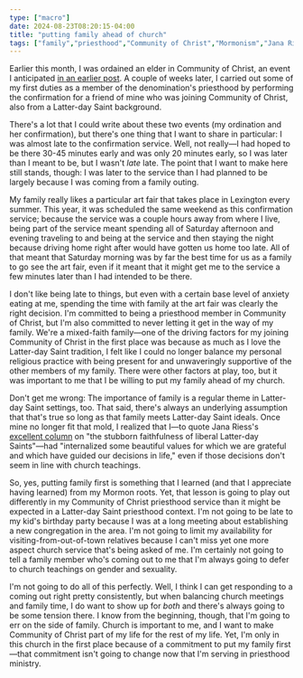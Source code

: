 ```yaml
---
type: ["macro"]
date: 2024-08-23T08:20:15-04:00
title: "putting family ahead of church"
tags: ["family","priesthood","Community of Christ","Mormonism","Jana Riess"]
---
```


Earlier this month, I was ordained an elder in Community of Christ, an event I anticipated [in an earlier post](https://spencergreenhalgh.com/communities/giving-ordination-another-go/). A couple of weeks later, I carried out some of my first duties as a member of the denomination's priesthood by performing the confirmation for a friend of mine who was joining Community of Christ, also from a Latter-day Saint background.

There's a lot that I could write about these two events (my ordination and her confirmation), but there's one thing that I want to share in particular: I was almost late to the confirmation service. Well, not really—I had hoped to be there 30-45 minutes early and was only 20 minutes early, so I was later than I meant to be, but I wasn't *late* late. The point that I want to make here still stands, though: I was later to the service than I had planned to be largely because I was coming from a family outing. 

My family really likes a particular art fair that takes place in Lexington every summer. This year, it was scheduled the same weekend as this confirmation service; because the service was a couple hours away from where I live, being part of the service meant spending all of Saturday afternoon and evening traveling to and being at the service and then staying the night because driving home right after would have gotten us home too late. All of that meant that Saturday morning was by far the best time for us as a family to go see the art fair, even if it meant that it might get me to the service a few minutes later than I had intended to be there.

I don't like being late to things, but even with a certain base level of anxiety eating at me, spending the time with family at the art fair was clearly the right decision. I'm committed to being a priesthood member in Community of Christ, but I'm also committed to never letting it get in the way of my family. We're a mixed-faith family—one of the driving factors for my joining Community of Christ in the first place was because as much as I love the Latter-day Saint tradition, I felt like I could no longer balance my personal religious practice with being present for and unwaveringly supportive of the other members of my family. There were other factors at play, too, but it was important to me that I be willing to put my family ahead of my church. 

Don't get me wrong: The importance of family is a regular theme in Latter-day Saint settings, too. That said, there's always an underlying assumption that that's true so long as that family meets Latter-day Saint ideals. Once mine no longer fit that mold, I realized that I—to quote Jana Riess's [excellent column](https://www.sltrib.com/religion/2019/12/12/jana-riess-stubborn/) on "the stubborn faithfulness of liberal Latter-day Saints"—had "internalized some beautiful values for which we are grateful and which have guided our decisions in life," even if those decisions don't seem in line with church teachings.

So, yes, putting family first is something that I learned (and that I appreciate having learned) from my Mormon roots. Yet, that lesson is going to play out differently in my Community of Christ priesthood service than it might be expected in a Latter-day Saint priesthood context. I'm not going to be late to my kid's birthday party because I was at a long meeting about establishing a new congregation in the area. I'm not going to limit my availability for visiting-from-out-of-town relatives because I can't miss yet one more aspect church service that's being asked of me. I'm certainly not going to tell a family member who's coming out to me that I'm always going to defer to church teachings on gender and sexuality.

I'm not going to do all of this perfectly. Well, I think I can get responding to a coming out right pretty consistently, but when balancing church meetings and family time, I do want to show up for *both* and there's always going to be some tension there. I know from the beginning, though, that I'm going to err on the side of family. Church is important to me, and I want to make Community of Christ part of my life for the rest of my life. Yet, I'm only in this church in the first place because of a commitment to put my family first—that commitment isn't going to change now that I'm serving in priesthood ministry.
